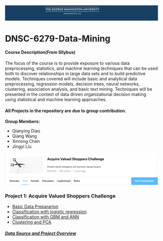 ![GWU cover](https://github.com/Abby7LIU/DNSC-6211-Programming-for-Business-Analytics/blob/master/GWU.png)
# DNSC-6279-Data-Mining                            
#### Course Description(From Sllybus)
The focus of the course is to provide  exposure to various data preprocessing, statistics, and machine learning techniques that can be used both to discover relationships in large data sets and to build predictive models. Techniques covered will include basic and analytical data preprocessing, regression models, decision trees, neural networks, clustering, association analysis, and basic text mining. Techniques will be presented in the context of data driven organizational decision making using statistical and machine learning approaches.

#### All Projects in the repository are due to group contribution.  
__Group Members:__ 
- Qianying Diao 
- Qiang Wang
- Xinrong Chen
- Jingyi Liu

![shopper](https://github.com/Abby7LIU/DNSC-6279-Data-Mining/blob/master/Shpper.png)
### Project 1: Acquire Valued Shoppers Challenge
- [Basic Data Prepararion](https://github.com/Abby7LIU/DNSC-6279-Data-Mining/blob/master/A01.ipynb)
- [Classification with logistic regression](https://github.com/Abby7LIU/DNSC-6279-Data-Mining/blob/master/A02.ipynb)
- [Classification with GBM and ANN](https://github.com/Abby7LIU/DNSC-6279-Data-Mining/blob/master/A03.ipynb)
- [Clustering and PCA](https://github.com/Abby7LIU/DNSC-6279-Data-Mining/blob/master/A04.ipynb)

##### [Data Source and Project Overview](https://www.kaggle.com/c/acquire-valued-shoppers-challenge/data)
